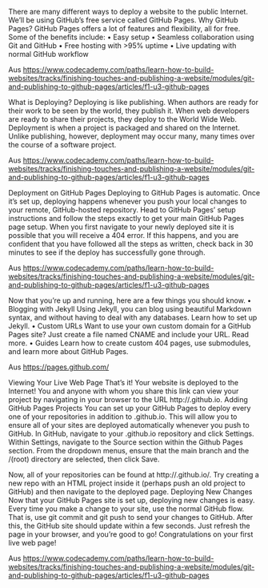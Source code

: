 There are many different ways to deploy a website to the public Internet. We’ll be using GitHub’s free service called GitHub Pages.
Why GitHub Pages? GitHub Pages offers a lot of features and flexibility, all for free. Some of the benefits include:
    • Easy setup
    • Seamless collaboration using Git and GitHub
    • Free hosting with >95% uptime
    • Live updating with normal GitHub workflow

Aus <https://www.codecademy.com/paths/learn-how-to-build-websites/tracks/finishing-touches-and-publishing-a-website/modules/git-and-publishing-to-github-pages/articles/f1-u3-github-pages> 


What is Deploying?
Deploying is like publishing. When authors are ready for their work to be seen by the world, they publish it. When web developers are ready to share their projects, they deploy to the World Wide Web. Deployment is when a project is packaged and shared on the Internet. Unlike publishing, however, deployment may occur many, many times over the course of a software project.

Aus <https://www.codecademy.com/paths/learn-how-to-build-websites/tracks/finishing-touches-and-publishing-a-website/modules/git-and-publishing-to-github-pages/articles/f1-u3-github-pages> 


Deployment on GitHub Pages
Deploying to GitHub Pages is automatic. Once it’s set up, deploying happens whenever you push your local changes to your remote, GitHub-hosted repository. Head to GitHub Pages’ setup instructions and follow the steps exactly to get your main GitHub Pages page setup.
When you first navigate to your newly deployed site it is possible that you will receive a 404 error. If this happens, and you are confident that you have followed all the steps as written, check back in 30 minutes to see if the deploy has successfully gone through.

Aus <https://www.codecademy.com/paths/learn-how-to-build-websites/tracks/finishing-touches-and-publishing-a-website/modules/git-and-publishing-to-github-pages/articles/f1-u3-github-pages> 




Now that you’re up and running, here are a few things you should know.
• Blogging with Jekyll
Using Jekyll, you can blog using beautiful Markdown syntax, and without having to deal with any databases. Learn how to set up Jekyll.
• Custom URLs
Want to use your own custom domain for a GitHub Pages site? Just create a file named CNAME and include your URL. Read more.
• Guides
Learn how to create custom 404 pages, use submodules, and learn more about GitHub Pages.

Aus <https://pages.github.com/> 



Viewing Your Live Web Page
That’s it! Your website is deployed to the Internet! You and anyone with whom you share this link can view your project by navigating in your browser to the URL http://<your-github-username>.github.io.
Adding GitHub Pages Projects
You can set up your GitHub Pages to deploy every one of your repositories in addition to <username>.github.io. This will allow you to ensure all of your sites are deployed automatically whenever you push to GitHub.
In GitHub, navigate to your <username>.github.io repository and click Settings.
Within Settings, navigate to the Source section within the Github Pages section. From the dropdown menus, ensure that the main branch and the /(root) directory are selected, then click Save.

Now, all of your repositories can be found at http://<username>.github.io/<repository-name>. Try creating a new repo with an HTML project inside it (perhaps push an old project to GitHub) and then navigate to the deployed page.
Deploying New Changes
Now that your GitHub Pages site is set up, deploying new changes is easy. Every time you make a change to your site, use the normal GitHub flow. That is, use git commit and git push to send your changes to GitHub. After this, the GitHub site should update within a few seconds. Just refresh the page in your browser, and you’re good to go!
Congratulations on your first live web page!

Aus <https://www.codecademy.com/paths/learn-how-to-build-websites/tracks/finishing-touches-and-publishing-a-website/modules/git-and-publishing-to-github-pages/articles/f1-u3-github-pages> 


